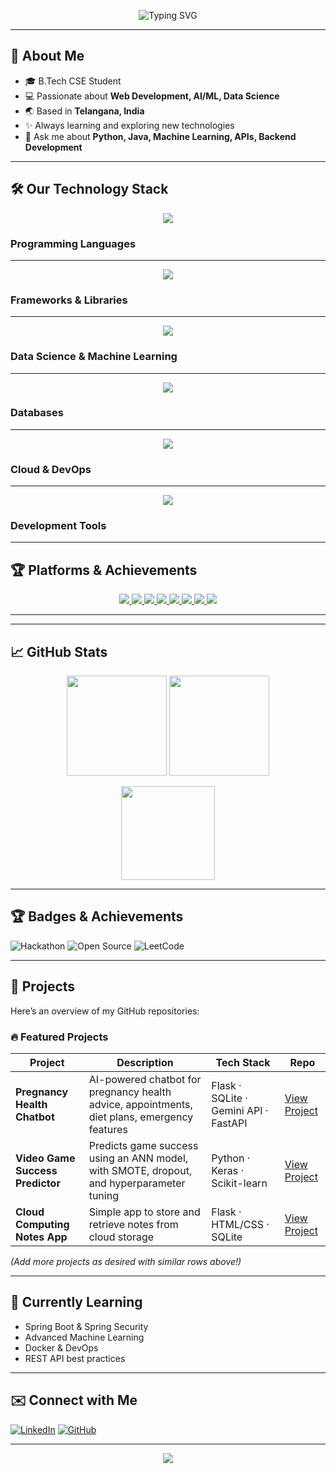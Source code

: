 <!-- Profile README for harsha4678 -->

<p align="center">
  <img src="https://readme-typing-svg.demolab.com?font=Fira+Code&size=28&pause=1000&center=true&vCenter=true&width=600&lines=Hi+%F0%9F%91%8B%2C+I'm+Harsha+Vardhan+Perumalla;Computer+Science+Student;Tech+Enthusiast+%F0%9F%94%BB;Open+Source+Contributor" alt="Typing SVG" />
</p>




---

## 🚀 About Me

- 🎓 B.Tech CSE Student
- 💻 Passionate about **Web Development, AI/ML, Data Science**
- 🌏 Based in **Telangana, India**
- ✨ Always learning and exploring new technologies
- 💬 Ask me about **Python, Java, Machine Learning, APIs, Backend Development**

---

## 🛠️ Our Technology Stack

<p align="center">
  <img src="https://skillicons.dev/icons?i=python,java,c,cpp,javascript&perline=5" />
</p>

### Programming Languages


---

<p align="center">
  <img src="https://skillicons.dev/icons?i=django,react,html,css,bootstrap&perline=5" />
</p>

### Frameworks & Libraries


---

<p align="center">
  <img src="https://skillicons.dev/icons?i=jupyter,numpy,pandas,tensorflow,keras&perline=5" />
</p>

### Data Science & Machine Learning



---

<p align="center">
  <img src="https://skillicons.dev/icons?i=postgres,mongodb,mysql&perline=5" />
</p>

### Databases



---

<p align="center">
  <img src="https://skillicons.dev/icons?i=docker,kubernetes,git&perline=5" />
</p>

### Cloud & DevOps



---

<p align="center">
  <img src="https://skillicons.dev/icons?i=vscode,github,linux&perline=5" />
</p>

### Development Tools



---
## 🏆 Platforms & Achievements

<p align="center">
  <a href="https://leetcode.com/">
    <img src="https://img.shields.io/badge/LeetCode-FFA116?style=for-the-badge&logo=leetcode&logoColor=white"/>
  </a>
  <a href="https://www.hackerrank.com/">
    <img src="https://img.shields.io/badge/HackerRank-2EC866?style=for-the-badge&logo=hackerrank&logoColor=white"/>
  </a>
  <a href="https://www.kaggle.com/">
    <img src="https://img.shields.io/badge/Kaggle-20BEFF?style=for-the-badge&logo=kaggle&logoColor=white"/>
  </a>
  <a href="https://pages.github.com/">
    <img src="https://img.shields.io/badge/GitHub%20Pages-222222?style=for-the-badge&logo=githubpages&logoColor=white"/>
  </a>
  <a href="https://vercel.com/">
    <img src="https://img.shields.io/badge/Vercel-000000?style=for-the-badge&logo=vercel&logoColor=white"/>
  </a>
  <a href="https://aws.amazon.com/">
    <img src="https://img.shields.io/badge/AWS-232F3E?style=for-the-badge&logo=amazon-aws&logoColor=white"/>
  </a>
  <a href="https://github.com/features/copilot">
    <img src="https://img.shields.io/badge/GitHub%20Copilot-222222?style=for-the-badge&logo=github&logoColor=white"/>
  </a>
  <a href="https://chat.openai.com/">
    <img src="https://img.shields.io/badge/ChatGPT-4A90E2?style=for-the-badge&logo=openai&logoColor=white"/>
  </a>
</p>

---

---

## 📈 GitHub Stats

<p align="center">
  <img src="https://github-readme-stats.vercel.app/api?username=harsha4678&show_icons=true&theme=radical" height="160" />
  <img src="https://github-readme-stats.vercel.app/api/top-langs/?username=harsha4678&layout=compact&theme=radical" height="160"/>
</p>

<p align="center">
  <img src="https://github-readme-streak-stats.herokuapp.com?user=harsha4678&theme=radical&hide_border=true" height="150"/>
</p>

---

## 🏆 Badges & Achievements

![Hackathon](https://img.shields.io/badge/Hackathon-Participant-orange?style=for-the-badge)
![Open Source](https://img.shields.io/badge/Open%20Source-Contributor-brightgreen?style=for-the-badge)
![LeetCode](https://img.shields.io/badge/LeetCode-Progress-FFA116?style=for-the-badge&logo=leetcode&logoColor=white)

---

## 📂 Projects

Here’s an overview of my GitHub repositories:

### 🔥 Featured Projects

| Project | Description | Tech Stack | Repo |
|---------|-------------|------------|------|
| **Pregnancy Health Chatbot** | AI-powered chatbot for pregnancy health advice, appointments, diet plans, emergency features | Flask · SQLite · Gemini API · FastAPI | [View Project](https://github.com/harsha4678/pregnancy-health-chatbot) |
| **Video Game Success Predictor** | Predicts game success using an ANN model, with SMOTE, dropout, and hyperparameter tuning | Python · Keras · Scikit-learn | [View Project](https://github.com/harsha4678/video-game-success-predictor) |
| **Cloud Computing Notes App** | Simple app to store and retrieve notes from cloud storage | Flask · HTML/CSS · SQLite | [View Project](https://github.com/harsha4678/cloud-computing-notes-app) |

*(Add more projects as desired with similar rows above!)*

---

## 🌱 Currently Learning

- Spring Boot & Spring Security
- Advanced Machine Learning
- Docker & DevOps
- REST API best practices

---

## ✉️ Connect with Me

[![LinkedIn](https://img.shields.io/badge/LinkedIn-Connect-blue?style=for-the-badge&logo=linkedin&logoColor=white)](https://linkedin.com/in/your-profile)
[![GitHub](https://img.shields.io/badge/GitHub-Follow-181717?style=for-the-badge&logo=github&logoColor=white)](https://github.com/harsha4678)

---

<p align="center">
  <img src="https://capsule-render.vercel.app/api?type=waving&height=120&color=gradient&section=footer"/>
</p>

